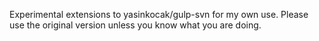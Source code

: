 Experimental extensions to yasinkocak/gulp-svn for my own use. Please use the original version unless you know what you are doing.